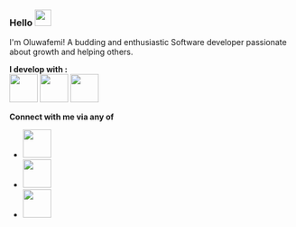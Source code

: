 ### Hello <img src="https://github.com/piyushP7pravin/piyushP7pravin/blob/master/Hi.gif" width="29px"> </h1>

I'm Oluwafemi! A budding and enthusiastic Software developer passionate about growth and helping others.

**I develop with :**
<br>
<code><img height=50 src="https://www.vectorlogo.zone/logos/kotlinlang/kotlinlang-ar21.svg"/></code>
<code><img height=50 src="https://www.vectorlogo.zone/logos/android/android-ar21.svg"></code>
<code><img height="50" src="https://www.vectorlogo.zone/logos/git-scm/git-scm-ar21.svg"></code>

**Connect with me via any of**
- <a href="https://twitter.com/horluphemo/"><img height=50 src="https://www.vectorlogo.zone/util/preview.html?image=/logos/twitter/twitter-ar21.svg"/></a>
- <a href="https://www.linkedin.com/mwlite/in/oluwafemi-ojuri-b3a427198"><img height=50 src="https://www.vectorlogo.zone/util/preview.html?image=/logos/linkedin/linkedin-ar21.svg"/></a>
- <a href="mailto:ojurifemi132@gmail.com"><img height=50 src="https://www.vectorlogo.zone/util/preview.html?image=/logos/gmail/gmail-ar21.svg"/></a>